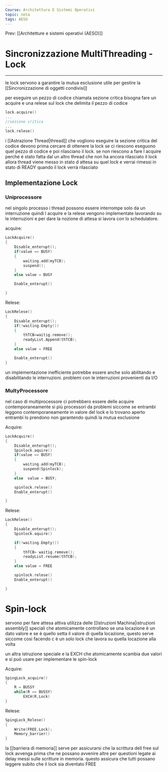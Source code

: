 ```yaml
---
Course: Architettura E Sistemi Operativi
topic: nota
tags: AESO
---
```


Prev: [[Architetture e sistemi operativi (AESO)]]

# Sincronizzazione MultiThreading - Lock
---
le lock servono a garantire la mutua esclusione utile per gestire la  [[Sincronizzazione di oggetti condivisi]]

per eseguire un pezzo di codice chiamata sezione critica bisogna fare un acquire e una relese sul lock che delimita il pezzo di codice

```c
lock.acquire()
...
//sezione critica
...
lock.relese()
```

  i [[Astrazione Thread|thread]] che vogliono eseguire la sezione critica del codice devono prima cercare di ottenere la lock  se ci riescono eseguono quel pezzo di codice e poi rilasciano il lock. se non riescono a fare l acquire perché é stato fatta dal un altro thread che non ha ancora rilasciato il lock allora thread viene messo in stato d attesa su quel lock e verrai rimessi in stato di READY quando il lock verrà rilasciato

## Implementazione Lock

### Uniprocessore

nel singolo processo i thread possono essere interrompe solo da un interruzione quindi l acquire e la relese vengono implementate lavorando su le interruzioni e per dare la nozione di attesa si lavora con lo schedulatore.

acquire:

```c
LockAcquire()
{
	Disable_enterupt();
	if(value == BUSY)
	{
		waiting.add(myTCB);
		suspend();
	}
	else value = BUSY

	Enable_enterupt()

}
```

Relese:

```c
LockRelese()
{
	Disable_enterupt();
	if(!waiting.Empty())
	{
		thTCB=waitig.remove();
		readyList.Append(thTCB);
	}
	else value = FREE

	Enable_enterupt()
}
```

un implementazione inefficiente potrebbe essere anche solo abilitando e disabilitando le interruzioni. problemi con le interruzioni provenienti da I/O

### MultyProcessore

nel caso di multiprocessore ci potrebbero essere delle acquire contemporaneamente si più processori da problemi siccome se entrambi leggono contemporaneamente in valore del lock e lo trovano aperto entrambi lo prendono non garantendo quindi la mutua esclusione

Acquire:

```c
LockAcquire()
{
	Disable_enterupt();
	Spinlock.aquire()
	if(value == BUSY)
	{
		waiting.add(myTCB);
		suspend(Spinlock);
	}
	else  value = BUSY;

	spinlock.relese()
	Enable_enterupt()

}
```

Relese:

```c
LockRelese()
{
	Disable_enterupt();
	Spinlock.aquire()

	if(!waiting.Empty())
	{
		thTCB= waitig.remove();
		readyList.resume(thTCB);
	}
	else value = FREE

	spinlock.relese()
	Enable_enterupt()

}
```

# Spin-lock

servono per fare attesa attiva utilizza delle  [[Istruzioni Machina|istruzioni assembly]] speciali che atomicamente  controllano se una locazione è un dato valore e se è quello setta il valore di quella locazione, questo serve siccome cosi facendo c è un solo lock che lavora su quella locazione alla volta

un altra istruzione speciale e la EXCH che atomicamente scambia due valori e si può usare per implementare le spin-lock

Acquire:

```c
SpingLock_acquire()
{
	R = BUSSY
	while(R == BUSSY)
		EXCH(R,Lock)
}
```

Relese:

```c
SpingLock_Relese()
{
	Write(FREE,Lock);
	Memory_barrier()
}
```

la [[barriera di memoria]] serve per assicurarsi che la scrittura dell free sul lock avvenga prima che ne possano avvenire altre per questioni legate ai delay messi sulle scritture in memoria. questo assicura che tutti possano leggere subito che il lock sia diventato FREE
